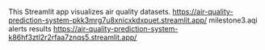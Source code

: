This Streamlit app visualizes air quality datasets.
https://air-quality-prediction-system-pkk3mrg7u8xnicxkdxpuet.streamlit.app/
milestone3.aqi alerts results
https://air-quality-prediction-system-k86hf3ztl2r2rfaa7znqs5.streamlit.app/
